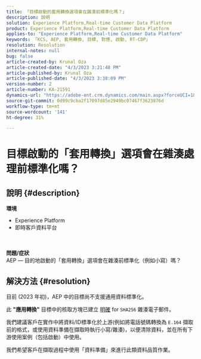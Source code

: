 ```yaml
---
title: 「目標啟動的套用轉換選項會在雜湊前標準化嗎？」
description: 說明
solution: Experience Platform,Real-time Customer Data Platform
product: Experience Platform,Real-time Customer Data Platform
applies-to: "Experience Platform,Real-time Customer Data Platform"
keywords: 「KCS, AEP, 套用轉換, 目標, 對應, 啟動, RT-CDP」
resolution: Resolution
internal-notes: null
bug: false
article-created-by: Krunal Oza
article-created-date: "4/3/2023 3:21:48 PM"
article-published-by: Krunal Oza
article-published-date: "4/3/2023 3:38:09 PM"
version-number: 2
article-number: KA-21591
dynamics-url: "https://adobe-ent.crm.dynamics.com/main.aspx?forceUCI=1&pagetype=entityrecord&etn=knowledgearticle&id=ad32aa3c-33d2-ed11-a7c7-6045bd006b4b"
source-git-commit: 0d99c9cba2f17097d85e2949bc07467f3623876d
workflow-type: tm+mt
source-wordcount: '141'
ht-degree: 31%

---
```


# 目標啟動的「套用轉換」選項會在雜湊處理前標準化嗎？

## 說明 {#description}

<b>環境</b>
- Experience Platform
- 即時客戶資料平台

<br> <br><b>問題/症狀</b><br>AEP — 目的地啟動的「套用轉換」選項會在雜湊前標準化（例如小寫）嗎？

## 解決方法 {#resolution}


目前 (2023 年初)，AEP 中的目標尚不支援通用資料標準化。

此 <b>&quot;應用轉換&quot;</b> 目標中的核取方塊已建立 <u>明確</u> for `SHA256` 雜湊電子郵件。

我們建議客戶在實作中將資料/ID標準化於上游(例如將電話號碼轉換為 `E.164` 擷取前的格式，或使用資料準備在擷取時執行小寫/雜湊)，以便清除資料，並在所有下游使用案例（包括啟動）中使用。

我們希望客戶在擷取過程中使用「資料準備」來進行此類資料品質作業。




